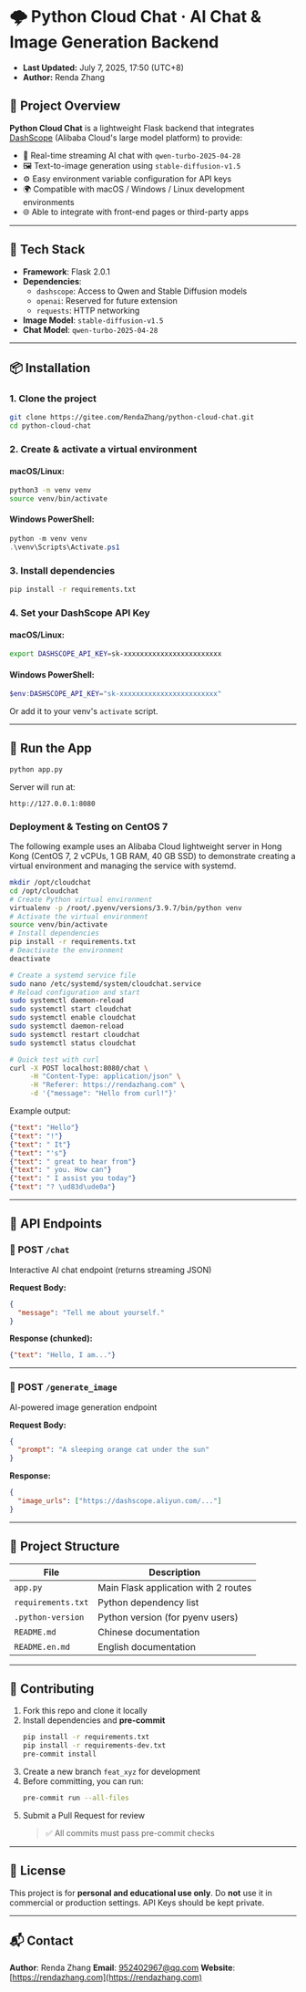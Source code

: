 # 🌩️ Python Cloud Chat · AI Chat & Image Generation Backend

* **Last Updated:** July 7, 2025, 17:50 (UTC+8)
* **Author:** Renda Zhang

## 📝 Project Overview

**Python Cloud Chat** is a lightweight Flask backend that integrates [DashScope](https://dashscope.aliyun.com/) (Alibaba Cloud's large model platform) to provide:

- 🤖 Real-time streaming AI chat with `qwen-turbo-2025-04-28`
- 🖼️ Text-to-image generation using `stable-diffusion-v1.5`
- ⚙️ Easy environment variable configuration for API keys
- 🌍 Compatible with macOS / Windows / Linux development environments
- 🌐 Able to integrate with front-end pages or third-party apps

---

## 🧱 Tech Stack

- **Framework**: Flask 2.0.1
- **Dependencies**:
  - `dashscope`: Access to Qwen and Stable Diffusion models
  - `openai`: Reserved for future extension
  - `requests`: HTTP networking
- **Image Model**: `stable-diffusion-v1.5`
- **Chat Model**: `qwen-turbo-2025-04-28`

---

## 📦 Installation

### 1. Clone the project
```bash
git clone https://gitee.com/RendaZhang/python-cloud-chat.git
cd python-cloud-chat
````

### 2. Create & activate a virtual environment

#### macOS/Linux:

```bash
python3 -m venv venv
source venv/bin/activate
```

#### Windows PowerShell:

```powershell
python -m venv venv
.\venv\Scripts\Activate.ps1
```

### 3. Install dependencies

```bash
pip install -r requirements.txt
```

### 4. Set your DashScope API Key

#### macOS/Linux:

```bash
export DASHSCOPE_API_KEY=sk-xxxxxxxxxxxxxxxxxxxxxxxx
```

#### Windows PowerShell:

```powershell
$env:DASHSCOPE_API_KEY="sk-xxxxxxxxxxxxxxxxxxxxxxxx"
```

Or add it to your venv's `activate` script.

---

## 🚀 Run the App

```bash
python app.py
```

Server will run at:

```
http://127.0.0.1:8080
```

### Deployment & Testing on CentOS 7
The following example uses an Alibaba Cloud lightweight server in Hong Kong (CentOS 7, 2 vCPUs, 1 GB RAM, 40 GB SSD) to demonstrate creating a virtual environment and managing the service with systemd.

```bash
mkdir /opt/cloudchat
cd /opt/cloudchat
# Create Python virtual environment
virtualenv -p /root/.pyenv/versions/3.9.7/bin/python venv
# Activate the virtual environment
source venv/bin/activate
# Install dependencies
pip install -r requirements.txt
# Deactivate the environment
deactivate

# Create a systemd service file
sudo nano /etc/systemd/system/cloudchat.service
# Reload configuration and start
sudo systemctl daemon-reload
sudo systemctl start cloudchat
sudo systemctl enable cloudchat
sudo systemctl daemon-reload
sudo systemctl restart cloudchat
sudo systemctl status cloudchat

# Quick test with curl
curl -X POST localhost:8080/chat \
     -H "Content-Type: application/json" \
     -H "Referer: https://rendazhang.com" \
     -d '{"message": "Hello from curl!"}'
```
Example output:
```json
{"text": "Hello"}
{"text": "!"}
{"text": " It"}
{"text": "'s"}
{"text": " great to hear from"}
{"text": " you. How can"}
{"text": " I assist you today"}
{"text": "? \ud83d\ude0a"}
```
---

## 📡 API Endpoints

### 🔹 POST `/chat`

Interactive AI chat endpoint (returns streaming JSON)

**Request Body:**

```json
{
  "message": "Tell me about yourself."
}
```

**Response (chunked):**

```json
{"text": "Hello, I am..."}
```

---

### 🔹 POST `/generate_image`

AI-powered image generation endpoint

**Request Body:**

```json
{
  "prompt": "A sleeping orange cat under the sun"
}
```

**Response:**

```json
{
  "image_urls": ["https://dashscope.aliyun.com/..."]
}
```

---

## 📁 Project Structure

| File               | Description                          |
| ------------------ | ------------------------------------ |
| `app.py`           | Main Flask application with 2 routes |
| `requirements.txt` | Python dependency list               |
| `.python-version`  | Python version (for pyenv users)     |
| `README.md`        | Chinese documentation                |
| `README.en.md`     | English documentation                |

---

## 🙌 Contributing

1. Fork this repo and clone it locally
2. Install dependencies and **pre-commit**
   ```bash
   pip install -r requirements.txt
   pip install -r requirements-dev.txt
   pre-commit install
   ```
3. Create a new branch `feat_xyz` for development
4. Before committing, you can run:
   ```bash
   pre-commit run --all-files
   ```
5. Submit a Pull Request for review
   > ✅ All commits must pass pre-commit checks

---

## 🔐 License

This project is for **personal and educational use only**.
Do **not** use it in commercial or production settings. API Keys should be kept private.

---

## 📬 Contact

**Author**: Renda Zhang
**Email**: [952402967@qq.com](mailto:952402967@qq.com)
**Website**: [https://rendazhang.com](https://rendazhang.com)
